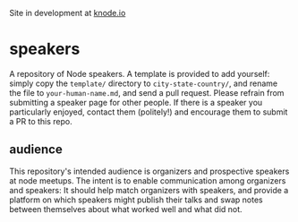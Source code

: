 Site in development at [knode.io](http://knode.io)

# speakers

A repository of Node speakers. A template is
provided to add yourself: simply copy the `template/` directory
to `city-state-country/`, and rename the file to `your-human-name.md`,
and send a pull request. Please refrain from submitting a speaker page for other people. If there is a speaker you particularly enjoyed, contact them (politely!) and encourage them to submit a PR to this repo.

## audience

This repository's intended audience is organizers and
prospective speakers at node meetups. The intent is to enable communication among organizers and speakers: It should help match organizers with speakers, and provide a platform on which speakers might publish their talks and swap notes between themselves about what worked well and what did not.
